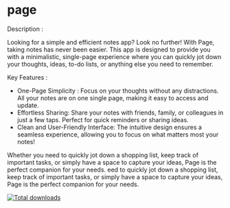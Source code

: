 # page 
Description :

Looking for a simple and efficient notes app? Look no further! With Page, taking notes has never been easier. This app is designed to provide you with a minimalistic, single-page experience where you can quickly jot down your thoughts, ideas, to-do lists, or anything else you need to remember.

Key Features :

- One-Page Simplicity : 
Focus on your thoughts without any distractions. All your notes are on one single page, making it easy to access and update.
- Effortless Sharing:
Share your notes with friends, family, or colleagues in just a few taps. Perfect for quick reminders or sharing ideas.
- Clean and User-Friendly Interface:
The intuitive design ensures a seamless experience, allowing you to focus on what matters most your notes!

Whether you need to quickly jot down a shopping list, keep track of important tasks, or simply have a space to capture your ideas, Page is the perfect companion for your needs.
eed to quickly jot down a shopping list, keep track of important tasks, or simply have a space to capture your ideas, Page is the perfect companion for your needs.

[![Total downloads](https://img.shields.io/github/downloads/8izzle/page/total)](https://github.com/8izzle/page/releases)